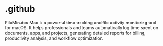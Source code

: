 # .github
FileMinutes Mac is a powerful time tracking and file activity monitoring tool for macOS. It helps professionals and teams automatically log time spent on documents, apps, and projects, generating detailed reports for billing, productivity analysis, and workflow optimization.
